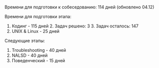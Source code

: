 Времени для подготовки к собеседованию: 114 дней (обновлено 04.12)

Времени для подготовки этапа:
1. Кодинг - 115 дней
	2. Задач решено: 3
	3. Задач осталось: 147
2. UNIX & Linux - 25 дней

Следующие этапы:
1. Troubleshooting - 40 дней
2. NALSD - 40 дней
3. Поведенческий - 15 дней


